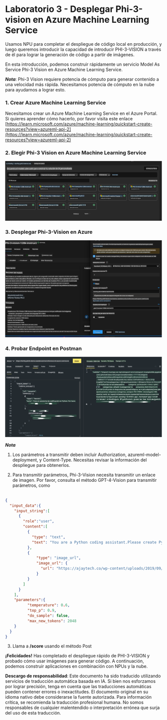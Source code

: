 # **Laboratorio 3 - Desplegar Phi-3-vision en Azure Machine Learning Service**

Usamos NPU para completar el despliegue de código local en producción, y luego queremos introducir la capacidad de introducir PHI-3-VISION a través de él para lograr la generación de código a partir de imágenes.

En esta introducción, podemos construir rápidamente un servicio Model As Service Phi-3 Vision en Azure Machine Learning Service.

***Nota***: Phi-3 Vision requiere potencia de cómputo para generar contenido a una velocidad más rápida. Necesitamos potencia de cómputo en la nube para ayudarnos a lograr esto.


### **1. Crear Azure Machine Learning Service**

Necesitamos crear un Azure Machine Learning Service en el Azure Portal. Si quieres aprender cómo hacerlo, por favor visita este enlace [https://learn.microsoft.com/azure/machine-learning/quickstart-create-resources?view=azureml-api-2](https://learn.microsoft.com/azure/machine-learning/quickstart-create-resources?view=azureml-api-2)


### **2. Elegir Phi-3 Vision en Azure Machine Learning Service**

![Catalog](../../../../../../../translated_images/vison_catalog.bad341c95280549cb1408f9d387dbaf819f8c25868eaa0fb699ea71e3da7e842.es.png)


### **3. Desplegar Phi-3-Vision en Azure**

![Deploy](../../../../../../../translated_images/vision_deploy.a16e2cb64056d25adfe9e984f0d53e6435a44a05cf3239375c86d490e9789259.es.png)


### **4. Probar Endpoint en Postman**

![Test](../../../../../../../translated_images/vision_test.31b672d213c01eb2353c25eeffeb7f20fa0a1bc3036fb3d4f5c9c8a077c609cd.es.png)


***Nota***

1. Los parámetros a transmitir deben incluir Authorization, azureml-model-deployment, y Content-Type. Necesitas revisar la información del despliegue para obtenerlos.

2. Para transmitir parámetros, Phi-3-Vision necesita transmitir un enlace de imagen. Por favor, consulta el método GPT-4-Vision para transmitir parámetros, como

```json

{
  "input_data":{
    "input_string":[
      {
        "role":"user",
        "content":[ 
          {
            "type": "text",
            "text": "You are a Python coding assistant.Please create Python code for image "
          },
          {
              "type": "image_url",
              "image_url": {
                "url": "https://ajaytech.co/wp-content/uploads/2019/09/index.png"
              }
          }
        ]
      }
    ],
    "parameters":{
          "temperature": 0.6,
          "top_p": 0.9,
          "do_sample": false,
          "max_new_tokens": 2048
    }
  }
}

```

3. Llama a **/score** usando el método Post

**¡Felicidades!** Has completado el despliegue rápido de PHI-3-VISION y probado cómo usar imágenes para generar código. A continuación, podemos construir aplicaciones en combinación con NPUs y la nube.

**Descargo de responsabilidad**: 
Este documento ha sido traducido utilizando servicios de traducción automática basada en IA. Si bien nos esforzamos por lograr precisión, tenga en cuenta que las traducciones automáticas pueden contener errores o inexactitudes. El documento original en su idioma nativo debe considerarse la fuente autorizada. Para información crítica, se recomienda la traducción profesional humana. No somos responsables de cualquier malentendido o interpretación errónea que surja del uso de esta traducción.